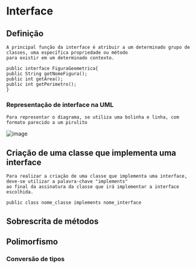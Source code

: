 # Interface
## Definição
    A principal função da interface é atribuir a um determinado grupo de classes, uma específica propriedade ou método
    para existir em um determinado contexto.
    
    public interface FiguraGeometrica{
    public String getNomeFigura();
    public int getArea();
    public int getPerimetro();
    }
### Representação de interface na UML
    Para representar o diagrama, se utiliza uma bolinha e linha, com formato parecido a um pirulito
![image](https://user-images.githubusercontent.com/104447964/190518612-0f749ac0-5c12-4c30-8b45-a4d284911b7b.png)

## Criação de uma classe que implementa uma interface
    Para realizar a criação de uma classe que implementa uma interface, deve-se utilizar a palavra-chave "implements"
    ao final da assinatura da classe que irá implementar a interface escolhida.
    
    public class nome_classe implements nome_interface
    
## Sobrescrita de métodos
## Polimorfismo
### Conversão de tipos
